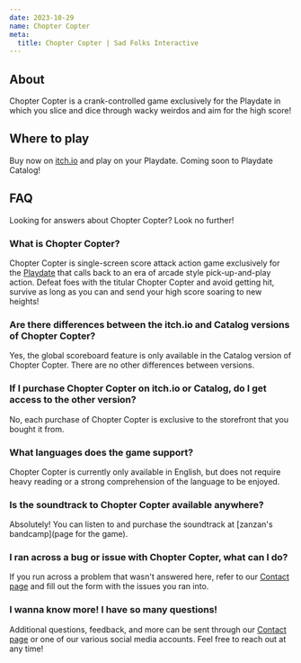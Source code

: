 ```yaml
---
date: 2023-10-29
name: Chopter Copter
meta:
  title: Chopter Copter | Sad Folks Interactive
---
```


## About

Chopter Copter is a crank-controlled game exclusively for the Playdate in which you slice and dice through wacky weirdos and aim for the high score!

## Where to play

Buy now on [itch.io](https://sadfolks.itch.io/chopter-copter) and play on your Playdate. Coming soon to Playdate Catalog!

## FAQ

Looking for answers about Chopter Copter? Look no further!

### What is Chopter Copter?

Chopter Copter is single-screen score attack action game exclusively for the [Playdate](https://play.date) that calls back to an era of arcade style pick-up-and-play action. Defeat foes with the titular Chopter Copter and avoid getting hit, survive as long as you can and send your high score soaring to new heights!

### Are there differences between the itch.io and Catalog versions of Chopter Copter?

Yes, the global scoreboard feature is only available in the Catalog version of Chopter Copter. There are no other differences between versions.

### If I purchase Chopter Copter on itch.io or Catalog, do I get access to the other version?

No, each purchase of Chopter Copter is exclusive to the storefront that you bought it from.

### What languages does the game support?

Chopter Copter is currently only available in English, but does not require heavy reading or a strong comprehension of the language to be enjoyed.

### Is the soundtrack to Chopter Copter available anywhere?

Absolutely! You can listen to and purchase the soundtrack at [zanzan's bandcamp](page for the game).

### I ran across a bug or issue with Chopter Copter, what can I do?

If you run across a problem that wasn't answered here, refer to our [Contact page](/contact/) and fill out the form with the issues you ran into.

### I wanna know more! I have so many questions!

Additional questions, feedback, and more can be sent through our [Contact page](/contact/) or one of our various social media accounts. Feel free to reach out at any time!
